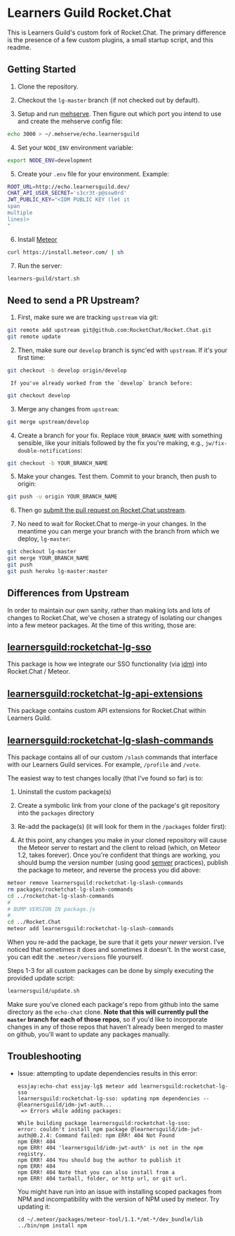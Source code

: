 # Learners Guild Rocket.Chat

This is Learners Guild's custom fork of Rocket.Chat. The primary difference is the presence of a few custom plugins, a small startup script, and this readme.

## Getting Started

1. Clone the repository.

2. Checkout the `lg-master` branch (if not checked out by default).

3. Setup and run [mehserve][mehserve]. Then figure out which port you intend to use and create the mehserve config file:

```bash
echo 3000 > ~/.mehserve/echo.learnersguild
```

4. Set your `NODE_ENV` environment variable:

```bash
export NODE_ENV=development
```

5. Create your `.env` file for your environment. Example:

```bash
ROOT_URL=http://echo.learnersguild.dev/
CHAT_API_USER_SECRET='s3cr3t-p@ssw0rd'
JWT_PUBLIC_KEY="<IDM PUBLIC KEY (let it
span
multiple
lines)>
"
```

6. Install [Meteor][meteor]

```bash
curl https://install.meteor.com/ | sh
```

7. Run the server:

```bash
learners-guild/start.sh
```

## Need to send a PR Upstream?

1. First, make sure we are tracking `upstream` via git:

```bash
git remote add upstream git@github.com:RocketChat/Rocket.Chat.git
git remote update
```

2. Then, make sure our `develop` branch is sync'ed with `upstream`. If it's your first time:

```bash
git checkout -b develop origin/develop
```

     If you've already worked from the `develop` branch before:

```bash
git checkout develop
```

3. Merge any changes from `upstream`:

```bash
git merge upstream/develop
```

4. Create a branch for your fix. Replace `YOUR_BRANCH_NAME` with something sensible, like your initials followed by the fix you're making, e.g., `jw/fix-double-notifications`:

```bash
git checkout -b YOUR_BRANCH_NAME
```

5. Make your changes. Test them. Commit to your branch, then push to origin:

```bash
git push -u origin YOUR_BRANCH_NAME
```

6. Then go [submit the pull request on Rocket.Chat upstream][rocket-chat-pr].

7. No need to wait for Rocket.Chat to merge-in your changes. In the meantime you can merge your branch with the branch from which we deploy, `lg-master`:

```bash
git checkout lg-master
git merge YOUR_BRANCH_NAME
git push
git push heroku lg-master:master
```


## Differences from Upstream

In order to maintain our own sanity, rather than making lots and lots of changes to Rocket.Chat, we've chosen a strategy of isolating our changes into a few meteor packages. At the time of this writing, those are:

## [learnersguild:rocketchat-lg-sso][rocketchat-lg-sso]

This package is how we integrate our SSO functionality (via [idm][idm]) into Rocket.Chat / Meteor.

## [learnersguild:rocketchat-lg-api-extensions][rocketchat-lg-api-extensions]

This package contains custom API extensions for Rocket.Chat within Learners Guild.

## [learnersguild:rocketchat-lg-slash-commands][rocketchat-lg-slash-commands]

This package contains all of our custom `/slash` commands that interface with our Learners Guild services. For example, `/profile` and `/vote`.

The easiest way to test changes locally (that I've found so far) is to:

1. Uninstall the custom package(s)

2. Create a symbolic link from your clone of the package's git repository into the `packages` directory

3. Re-add the package(s) (it will look for them in the `/packages` folder first):

4. At this point, any changes you make in your cloned repository will cause the Meteor server to restart and the client to reload (which, on Meteor 1.2, takes forever). Once you're confident that things are working, you should bump the version number (using good [semver][semver] practices), publish the package to meteor, and reverse the process you did above:

```bash
meteor remove learnersguild:rocketchat-lg-slash-commands
rm packages/rocketchat-lg-slash-commands
cd ../rocketchat-lg-slash-commands
#
# BUMP VERSION IN package.js
#
cd ../Rocket.Chat
meteor add learnersguild:rocketchat-lg-slash-commands
```

When you re-add the package, be sure that it gets your _newer_ version. I've noticed that sometimes it does and sometimes it doesn't. In the worst case, you can edit the `.meteor/versions` file yourself.

Steps 1-3 for all custom packages can be done by simply executing the provided update script:

```bash
learnersguild/update.sh
```

Make sure you've cloned each package's repo from github into the same directory as the `echo-chat` clone. **Note that this will currently pull the `master` branch for each of those repos**, so if you'd like to incorporate changes in any of those repos that haven't already been merged to master on github, you'll want to update any packages  manually.

## Troubleshooting

- Issue: attempting to update dependencies results in this error:
  ```
  essjay:echo-chat essjay-lg$ meteor add learnersguild:rocketchat-lg-sso
  learnersguild:rocketchat-lg-sso: updating npm dependencies -- @learnersguild/idm-jwt-auth...
   => Errors while adding packages:

  While building package learnersguild:rocketchat-lg-sso:
  error: couldn't install npm package @learnersguild/idm-jwt-auth@0.2.4: Command failed: npm ERR! 404 Not Found
  npm ERR! 404
  npm ERR! 404 'learnersguild/idm-jwt-auth' is not in the npm registry.
  npm ERR! 404 You should bug the author to publish it
  npm ERR! 404
  npm ERR! 404 Note that you can also install from a
  npm ERR! 404 tarball, folder, or http url, or git url.
  ```

  You might have run into an issue with installing scoped packages from NPM and incompatibility with the version of NPM used by meteor. Try updating it:
  ```
  cd ~/.meteor/packages/meteor-tool/1.1.*/mt-*/dev_bundle/lib
  ../bin/npm install npm
  ```

[mehserve]: https://github.com/timecounts/mehserve
[meteor]: https://www.meteor.com/
[rocket-chat-pr]: https://github.com/RocketChat/Rocket.Chat/pulls
[idm]: https://github.com/LearnersGuild/idm
[rocketchat-lg-sso]: https://github.com/LearnersGuild/rocketchat-lg-sso
[rocketchat-lg-api-extensions]: https://github.com/LearnersGuild/rocketchat-lg-api-extensions
[rocketchat-lg-slash-commands]: https://github.com/LearnersGuild/rocketchat-lg-slash-commands
[semver]: http://semver.org/
